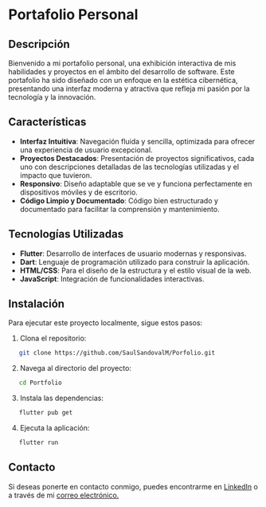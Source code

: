 # Portafolio Personal

## Descripción

Bienvenido a mi portafolio personal, una exhibición interactiva de mis habilidades y proyectos en el ámbito del desarrollo de software. Este portafolio ha sido diseñado con un enfoque en la estética cibernética, presentando una interfaz moderna y atractiva que refleja mi pasión por la tecnología y la innovación.

## Características

- **Interfaz Intuitiva**: Navegación fluida y sencilla, optimizada para ofrecer una experiencia de usuario excepcional.
- **Proyectos Destacados**: Presentación de proyectos significativos, cada uno con descripciones detalladas de las tecnologías utilizadas y el impacto que tuvieron.
- **Responsivo**: Diseño adaptable que se ve y funciona perfectamente en dispositivos móviles y de escritorio.
- **Código Limpio y Documentado**: Código bien estructurado y documentado para facilitar la comprensión y mantenimiento.

## Tecnologías Utilizadas

- **Flutter**: Desarrollo de interfaces de usuario modernas y responsivas.
- **Dart**: Lenguaje de programación utilizado para construir la aplicación.
- **HTML/CSS**: Para el diseño de la estructura y el estilo visual de la web.
- **JavaScript**: Integración de funcionalidades interactivas.

## Instalación

Para ejecutar este proyecto localmente, sigue estos pasos:

1. Clona el repositorio:

```bash
   git clone https://github.com/SaulSandovalM/Porfolio.git
```

2. Navega al directorio del proyecto:

```bash
   cd Portfolio
```

3. Instala las dependencias:

```bash
   flutter pub get
```

4. Ejecuta la aplicación:

```bash
   flutter run
```

## Contacto

Si deseas ponerte en contacto conmigo, puedes encontrarme en [LinkedIn](https://www.linkedin.com/in/saul-sandoval-mondrag%C3%B3n-541785158/) o a través de mi [correo electrónico.](mailto:sauldevelop@gmail.com)
